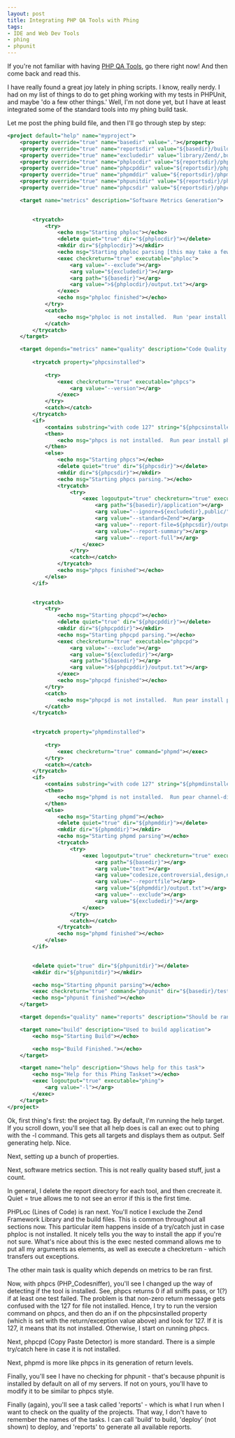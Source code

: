 ```yaml
---
layout: post
title: Integrating PHP QA Tools with Phing
tags:
- IDE and Web Dev Tools
- phing
- phpunit
---
```


If you're not familiar with having [PHP QA Tools](http://phpqatools.org/), go there right now!  And then come back and read this.

I have really found a great joy lately in phing scripts.  I know, really nerdy.  I had on my list of things to do to get phing working with my tests in PHPUnit, and maybe 'do a few other things.'  Well, I'm not done yet, but I have at least integrated some of the standard tools into my phing build task.

Let me post the phing build file, and then I'll go through step by step:

```xml
<project default="help" name="myproject">
    <property override="true" name="basedir" value="."></property>
    <property override="true" name="reportsdir" value="${basedir}/build/reports"></property>
    <property override="true" name="excludedir" value="library/Zend/,build/"></property>
    <property override="true" name="phplocdir" value="${reportsdir}/phploc"></property>
    <property override="true" name="phpcpddir" value="${reportsdir}/phpcpd"></property>
    <property override="true" name="phpmddir" value="${reportsdir}/phpmd"></property>
    <property override="true" name="phpunitdir" value="${reportsdir}/phpunit"></property>
    <property override="true" name="phpcsdir" value="${reportsdir}/phpcs"></property>

    <target name="metrics" description="Software Metrics Generation">
        

        <trycatch>
            <try>
                <echo msg="Starting phploc"></echo>
                <delete quiet="true" dir="${phplocdir}"></delete>
                <mkdir dir="${phplocdir}"></mkdir>
                <echo msg="Starting phploc parsing [this may take a few seconds]"></echo>
                <exec checkreturn="true" executable="phploc">
                    <arg value="--exclude"></arg>
                    <arg value="${excludedir}"></arg>
                    <arg path="${basedir}"></arg>
                    <arg value=">${phplocdir}/output.txt"></arg>
                </exec>
                <echo msg="phploc finished"></echo>
            </try>
            <catch>
                <echo msg="phploc is not installed.  Run 'pear install pear.phpunit.de/phploc'" level="warning"></echo>
            </catch>
        </trycatch>
    </target>

    <target depends="metrics" name="quality" description="Code Quality Measurements">
        
        <trycatch property="phpcsinstalled">
            
            <try>
                <exec checkreturn="true" executable="phpcs">
                    <arg value="--version"></arg>
                </exec>
            </try>
            <catch></catch>
        </trycatch>
        <if>
            <contains substring="with code 127" string="${phpcsinstalled}"></contains>
            <then>
                <echo msg="phpcs is not installed.  Run pear install php_codesniffer" level="warning"></echo>
            </then>
            <else>
                <echo msg="Starting phpcs"></echo>
                <delete quiet="true" dir="${phpcsdir}"></delete>
                <mkdir dir="${phpcsdir}"></mkdir>
                <echo msg="Starting phpcs parsing."></echo>
                <trycatch>
                    <try>
                        <exec logoutput="true" checkreturn="true" executable="phpcs">
                            <arg path="${basedir}/application"></arg>
                            <arg value="--ignore=${excludedir},public/"></arg>
                            <arg value="--standard=Zend"></arg>
                            <arg value="--report-file=${phpcsdir}/output.txt"></arg>
                            <arg value="--report-summary"></arg>
                            <arg value="--report-full"></arg>
                        </exec>
                    </try>
                    <catch></catch>
                </trycatch>
                <echo msg="phpcs finished"></echo>
            </else>
        </if>

        
        <trycatch>
            <try>
                <echo msg="Starting phpcpd"></echo>
                <delete quiet="true" dir="${phpcpddir}"></delete>
                <mkdir dir="${phpcpddir}"></mkdir>
                <echo msg="Starting phpcpd parsing."></echo>
                <exec checkreturn="true" executable="phpcpd">
                    <arg value="--exclude"></arg>
                    <arg value="${excludedir}"></arg>
                    <arg path="${basedir}"></arg>
                    <arg value=">${phpcpddir}/output.txt"></arg>
                </exec>
                <echo msg="phpcpd finished"></echo>
            </try>
            <catch>
                <echo msg="phpcpd is not installed.  Run pear install pear.phpunit.de/phpcpd" level="warning"></echo>
            </catch>
        </trycatch>

        
        <trycatch property="phpmdinstalled">
            
            <try>
                <exec checkreturn="true" command="phpmd"></exec>
            </try>
            <catch></catch>
        </trycatch>
        <if>
            <contains substring="with code 127" string="${phpmdinstalled}"></contains>
            <then>
                <echo msg="phpmd is not installed.  Run pear channel-discover pear.phpmd.org, pear channel-discover pear.pdepend.org, pear install --alldeps phpmd/PHP_PMD. Ignore phpize warning." level="warning"></echo>
            </then>
            <else>
                <echo msg="Starting phpmd"></echo>
                <delete quiet="true" dir="${phpmddir}"></delete>
                <mkdir dir="${phpmddir}"></mkdir>
                <echo msg="Starting phpmd parsing"></echo>
                <trycatch>
                    <try>
                        <exec logoutput="true" checkreturn="true" executable="phpmd">
                            <arg path="${basedir}"></arg>
                            <arg value="text"></arg>
                            <arg value="codesize,controversial,design,naming"></arg>
                            <arg value="--reportfile"></arg>
                            <arg value="${phpmddir}/output.txt"></arg>
                            <arg value="--exclude"></arg>
                            <arg value="${excludedir}"></arg>
                        </exec>
                    </try>
                    <catch></catch>
                </trycatch>
                <echo msg="phpmd finished"></echo>
            </else>
        </if>

        
        <delete quiet="true" dir="${phpunitdir}"></delete>
        <mkdir dir="${phpunitdir}"></mkdir>

        <echo msg="Starting phpunit parsing"></echo>
        <exec checkreturn="true" command="phpunit" dir="${basedir}/tests"></exec>
        <echo msg="phpunit finished"></echo>
    </target>

    <target depends="quality" name="reports" description="Should be ran to launch all report generation"></target>

    <target name="build" description="Used to build application">
        <echo msg="Starting Build"></echo>

        <echo msg="Build Finished."></echo>
    </target>

    <target name="help" description="Shows help for this task">
        <echo msg="Help for this Phing Taskset"></echo>
        <exec logoutput="true" executable="phing">
            <arg value="-l"></arg>
        </exec>
    </target>
</project>
```

Ok, first thing's first: the project tag.  By default, I'm running the help target.  If you scroll down, you'll see that all help does is call an exec out to phing with the -l command.  This gets all targets and displays them as output.  Self generating help.  Nice.

Next, setting up a bunch of properties.  

Next, software metrics section.  This is not really quality based stuff, just a count. 

In general, I delete the report directory for each tool, and then crecreate it.  Quiet = true allows me to not see an error if this is the first time.

PHPLoc (Lines of Code) is ran next.  You'll notice I exclude the Zend Framework Library and the build files.  This is common throughout all sections now.  This particular item happens inside of a try/catch just in case phploc is not installed.  It nicely tells you the way to install the app if you're not sure.  What's nice about this is the exec nested command allows me to put all my arguments as elements, as well as execute a checkreturn - which transfers out exceptions.

The other main task is quality which depends on metrics to be ran first.

Now, with phpcs (PHP_Codesniffer), you'll see I changed up the way of detecting if the tool is installed.  See, phpcs returns 0 if all sniffs pass, or 1(?) if at least one test failed.  The problem is that non-zero return message gets confused with the 127 for file not installed.  Hence, I try to run the version command on phpcs, and then do an if on the phpcsinstalled property (which is set with the return/exception value above) and look for 127.  If it is 127, it means that its not installed.  Otherwise, I start on running phpcs.

Next, phpcpd (Copy Paste Detector) is more standard.  There is a simple try/catch here in case it is not installed.

Next, phpmd is more like phpcs in its generation of return levels.  

Finally, you'll see I have no checking for phpunit - that's because phpunit is installed by default on all of my servers.  If not on yours, you'll have to modify it to be similar to phpcs style.

Finally (again), you'll see a task called 'reports' - which is what I run when I want to check on the quality of the projects.  That way, I don't have to remember the names of the tasks.  I can call 'build' to build, 'deploy' (not shown) to deploy, and 'reports' to generate all available reports.
